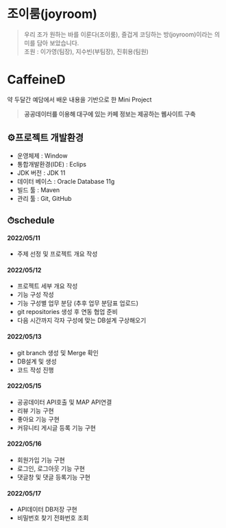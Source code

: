 # 조이룸(joyroom)
> 우리 조가 원하는 바를 이룬다(조이룸), 즐겁게 코딩하는 방(joyroom)이라는 의미를 담아 보았습니다.<br/>
> 조원 : 이가영(팀장), 지수빈(부팀장), 진휘용(팀원)

# CaffeineD
약 두달간 예담에서 배운 내용을 기반으로 한 Mini Project
> **공공데이터를 이용해 대구에 있는 카페 정보는 제공하는 웹사이트 구축**

## ⚙프로젝트 개발환경
+ 운영체제 : Window
+ 통합개발환경(IDE) : Eclips
+ JDK 버전 : JDK 11
+ 데이터 베이스 : Oracle Database 11g
+ 빌드 툴 : Maven
+ 관리 툴 : Git, GitHub

## ⏱schedule
#### 2022/05/11
+ 주제 선정 및 프로젝트 개요 작성
#### 2022/05/12
+ 프로젝트 세부 개요 작성
+ 기능 구성 작성
+ 기능 구성별 업무 분담 (추후 업무 분담표 업로드)
+ git repositories 생성 후 연동 협업 준비
+ 다음 시간까지 각자 구성에 맞는 DB설계 구상해오기
#### 2022/05/13
+ git branch 생성 및 Merge 확인
+ DB설계 및 생성
+ 코드 작성 진행
#### 2022/05/15
+ 공공데이터 API호출 및 MAP API연결
+ 리뷰 기능 구현
+ 좋아요 기능 구현
+ 커뮤니티 게시글 등록 기능 구현
#### 2022/05/16
+ 회원가입 기능 구현
+ 로그인, 로그아웃 기능 구현
+ 댓글창 및 댓글 등록기능 구현
#### 2022/05/17
+ API데이터 DB저장 구현
+ 비밀번호 찾기 전화번호 조회
